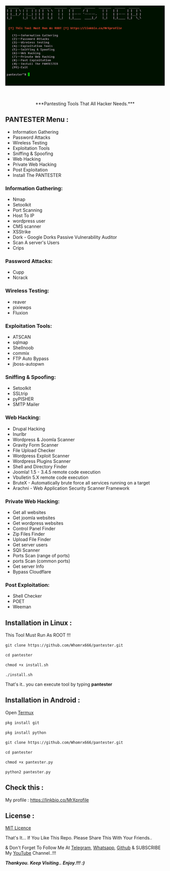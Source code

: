 <p align="center"><img src="https://github.com/Whomrx666/pantester/blob/main/logo.png?raw=true" /></p>
<br>
<p align="center">***Pantesting Tools That All Hacker Needs.***</p>

## PANTESTER Menu :

- Information Gathering
- Password Attacks
- Wireless Testing
- Exploitation Tools
- Sniffing & Spoofing
- Web Hacking
- Private Web Hacking
- Post Exploitation
- Install The PANTESTER

### Information Gathering:

- Nmap
- Setoolkit
- Port Scanning
- Host To IP
- wordpress user
- CMS scanner
- XSStrike
- Dork - Google Dorks Passive Vulnerability Auditor
- Scan A server's Users
- Crips

### Password Attacks:

- Cupp
- Ncrack

### Wireless Testing:

- reaver
- pixiewps
- Fluxion

### Exploitation Tools:

- ATSCAN
- sqlmap
- Shellnoob
- commix
- FTP Auto Bypass
- jboss-autopwn

### Sniffing & Spoofing:

- Setoolkit
- SSLtrip
- pyPISHER
- SMTP Mailer

### Web Hacking:

- Drupal Hacking
- Inurlbr
- Wordpress & Joomla Scanner
- Gravity Form Scanner
- File Upload Checker
- Wordpress Exploit Scanner
- Wordpress Plugins Scanner
- Shell and Directory Finder
- Joomla! 1.5 - 3.4.5 remote code execution
- Vbulletin 5.X remote code execution
- BruteX - Automatically brute force all services running on a target
- Arachni - Web Application Security Scanner Framework

### Private Web Hacking:

- Get all websites
- Get joomla websites
- Get wordpress websites
- Control Panel Finder
- Zip Files Finder
- Upload File Finder
- Get server users
- SQli Scanner
- Ports Scan (range of ports)
- ports Scan (common ports)
- Get server Info
- Bypass Cloudflare

### Post Exploitation:

- Shell Checker
- POET
- Weeman

## Installation in Linux :

This Tool Must Run As ROOT !!!

```git clone https://github.com/Whomrx666/pantester.git```

```cd pantester```

```chmod +x install.sh```

```./install.sh```

That's it.. you can execute tool by typing **pantester**

## Installation in Android :

Open [Termux](https://play.google.com/store/apps/details?id=com.termux)

```pkg install git```

```pkg install python```

```git clone https://github.com/Whomrx666/pantester.git```

```cd pantester```

```chmod +x pantester.py```

```python2 pantester.py```

## Check this : 

My profile : https://linkbio.co/MrXprofile

## License :

[MIT Licence](https://github.com/Whomrx666/pantester/blob/master/LICENSE)

That's It... If You Like This Repo. Please Share This With Your Friends..

& Don't Forget To Follow Me At [Telegram](https://t.me/Whomr_X), [Whatsapp](https://wa.me/6287855190571), [Github](https://github.com/Whomrx666) & SUBSCRIBE My [YouTube](https://youtube.com/@whomrx666) Channel..!!!

***Thankyou.***
***Keep Visiting..***
***Enjoy.!!! :)***
